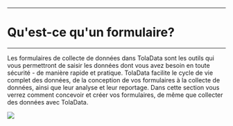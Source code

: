 ****
# Qu'est-ce qu'un formulaire?
---
Les formulaires de collecte de données dans TolaData sont les outils qui vous permettront de saisir les données dont vous avez besoin en toute sécurité - de manière rapide et pratique. TolaData facilite le cycle de vie complet des données, de la conception de vos formulaires à la collecte de données, ainsi que leur analyse et leur reportage. Dans cette section vous verrez comment concevoir et créer vos formulaires, de même que collecter des données avec TolaData.   

![](/assets_en/form.gif)









